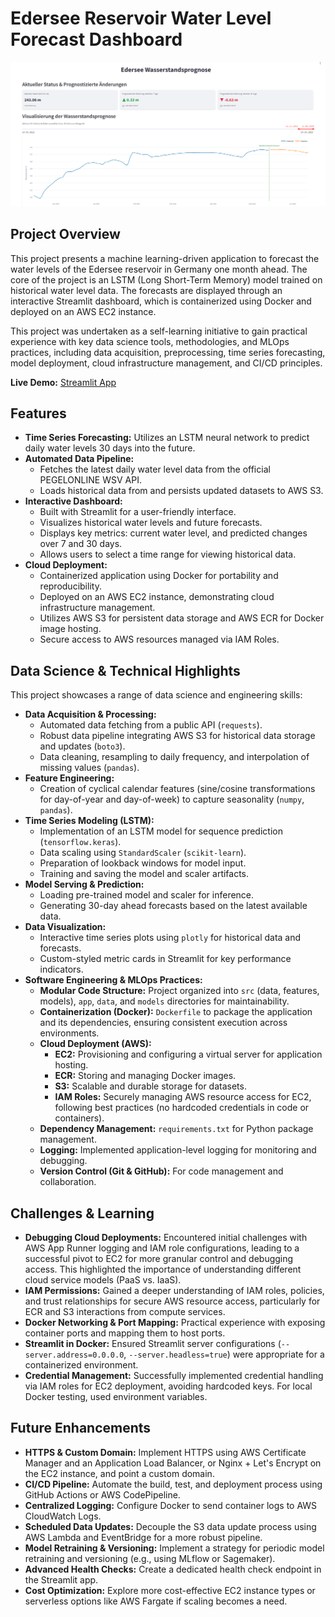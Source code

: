 # Edersee Reservoir Water Level Forecast Dashboard

![Streamlit App Screenshot](https://github.com/Marius-Knipp/edersee-water-prediction/blob/main/output/images/Dashboard_screenshot.png)

## Project Overview

This project presents a machine learning-driven application to forecast the water levels of the Edersee reservoir in Germany one month ahead. The core of the project is an LSTM (Long Short-Term Memory) model trained on historical water level data. The forecasts are displayed through an interactive Streamlit dashboard, which is containerized using Docker and deployed on an AWS EC2 instance.

This project was undertaken as a self-learning initiative to gain practical experience with key data science tools, methodologies, and MLOps practices, including data acquisition, preprocessing, time series forecasting, model deployment, cloud infrastructure management, and CI/CD principles.

**Live Demo:** [Streamlit App](http://18.197.84.254/)

## Features

*   **Time Series Forecasting:** Utilizes an LSTM neural network to predict daily water levels 30 days into the future.
*   **Automated Data Pipeline:**
    *   Fetches the latest daily water level data from the official PEGELONLINE WSV API.
    *   Loads historical data from and persists updated datasets to AWS S3.
*   **Interactive Dashboard:**
    *   Built with Streamlit for a user-friendly interface.
    *   Visualizes historical water levels and future forecasts.
    *   Displays key metrics: current water level, and predicted changes over 7 and 30 days.
    *   Allows users to select a time range for viewing historical data.
*   **Cloud Deployment:**
    *   Containerized application using Docker for portability and reproducibility.
    *   Deployed on an AWS EC2 instance, demonstrating cloud infrastructure management.
    *   Utilizes AWS S3 for persistent data storage and AWS ECR for Docker image hosting.
    *   Secure access to AWS resources managed via IAM Roles.

## Data Science & Technical Highlights

This project showcases a range of data science and engineering skills:

*   **Data Acquisition & Processing:**
    *   Automated data fetching from a public API (`requests`).
    *   Robust data pipeline integrating AWS S3 for historical data storage and updates (`boto3`).
    *   Data cleaning, resampling to daily frequency, and interpolation of missing values (`pandas`).
*   **Feature Engineering:**
    *   Creation of cyclical calendar features (sine/cosine transformations for day-of-year and day-of-week) to capture seasonality (`numpy`, `pandas`).
*   **Time Series Modeling (LSTM):**
    *   Implementation of an LSTM model for sequence prediction (`tensorflow.keras`).
    *   Data scaling using `StandardScaler` (`scikit-learn`).
    *   Preparation of lookback windows for model input.
    *   Training and saving the model and scaler artifacts.
*   **Model Serving & Prediction:**
    *   Loading pre-trained model and scaler for inference.
    *   Generating 30-day ahead forecasts based on the latest available data.
*   **Data Visualization:**
    *   Interactive time series plots using `plotly` for historical data and forecasts.
    *   Custom-styled metric cards in Streamlit for key performance indicators.
*   **Software Engineering & MLOps Practices:**
    *   **Modular Code Structure:** Project organized into `src` (data, features, models), `app`, `data`, and `models` directories for maintainability.
    *   **Containerization (Docker):** `Dockerfile` to package the application and its dependencies, ensuring consistent execution across environments.
    *   **Cloud Deployment (AWS):**
        *   **EC2:** Provisioning and configuring a virtual server for application hosting.
        *   **ECR:** Storing and managing Docker images.
        *   **S3:** Scalable and durable storage for datasets.
        *   **IAM Roles:** Securely managing AWS resource access for EC2, following best practices (no hardcoded credentials in code or containers).
    *   **Dependency Management:** `requirements.txt` for Python package management.
    *   **Logging:** Implemented application-level logging for monitoring and debugging.
    *   **Version Control (Git & GitHub):** For code management and collaboration.


## Challenges & Learning

*   **Debugging Cloud Deployments:** Encountered initial challenges with AWS App Runner logging and IAM role configurations, leading to a successful pivot to EC2 for more granular control and debugging access. This highlighted the importance of understanding different cloud service models (PaaS vs. IaaS).
*   **IAM Permissions:** Gained a deeper understanding of IAM roles, policies, and trust relationships for secure AWS resource access, particularly for ECR and S3 interactions from compute services.
*   **Docker Networking & Port Mapping:** Practical experience with exposing container ports and mapping them to host ports.
*   **Streamlit in Docker:** Ensured Streamlit server configurations (`--server.address=0.0.0.0`, `--server.headless=true`) were appropriate for a containerized environment.
*   **Credential Management:** Successfully implemented credential handling via IAM roles for EC2 deployment, avoiding hardcoded keys. For local Docker testing, used environment variables.

## Future Enhancements

*   **HTTPS & Custom Domain:** Implement HTTPS using AWS Certificate Manager and an Application Load Balancer, or Nginx + Let's Encrypt on the EC2 instance, and point a custom domain.
*   **CI/CD Pipeline:** Automate the build, test, and deployment process using GitHub Actions or AWS CodePipeline.
*   **Centralized Logging:** Configure Docker to send container logs to AWS CloudWatch Logs.
*   **Scheduled Data Updates:** Decouple the S3 data update process using AWS Lambda and EventBridge for a more robust pipeline.
*   **Model Retraining & Versioning:** Implement a strategy for periodic model retraining and versioning (e.g., using MLflow or Sagemaker).
*   **Advanced Health Checks:** Create a dedicated health check endpoint in the Streamlit app.
*   **Cost Optimization:** Explore more cost-effective EC2 instance types or serverless options like AWS Fargate if scaling becomes a need.
